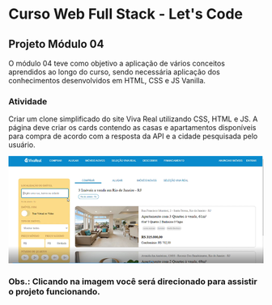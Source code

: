 # Curso Web Full Stack - Let's Code

## Projeto Módulo 04

O módulo 04 teve como objetivo a aplicação de vários conceitos aprendidos ao longo do curso, sendo necessária aplicação dos conhecimentos desenvolvidos em HTML, CSS e JS Vanilla.

### Atividade

Criar um clone simplificado do site Viva Real utilizando CSS, HTML e JS. A página deve criar os cards contendo as casas e apartamentos disponíveis para compra de acordo com a resposta da API e a cidade pesquisada pelo usuário.

[![Vídeo de utilização do site](/Capturar.PNG)](https://youtu.be/aggdoADb0bM)

### Obs.: Clicando na imagem você será direcionado para assistir o projeto funcionando.
